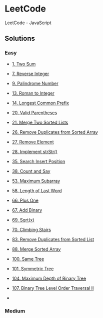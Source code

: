 # LeetCode
LeetCode - JavaScript

## Solutions

### Easy

- [1. Two Sum](https://github.com/czsyjss/LeetCode/blob/master/Solutions-Easy/two-sum.md)
- [7. Reverse Integer](https://github.com/czsyjss/LeetCode/blob/master/Solutions-Easy/reverse-integer.md)
- [9. Palindrome Number](https://github.com/czsyjss/LeetCode/blob/master/Solutions-Easy/palindrome-number.md)
- [13. Roman to Integer](https://github.com/czsyjss/LeetCode/blob/master/Solutions-Easy/roman-to-integer.md)
- [14. Longest Common Prefix](https://github.com/czsyjss/LeetCode/blob/master/Solutions-Easy/longest-common-prefix.md)
- [20. Valid Parentheses](https://github.com/czsyjss/LeetCode/blob/master/Solutions-Easy/valid-parentheses.md)
- [21. Merge Two Sorted Lists](https://github.com/czsyjss/LeetCode/blob/master/Solutions-Easy/merge-two-sorted-lists.md)
- [26. Remove Duplicates from Sorted Array](https://github.com/czsyjss/LeetCode/blob/master/Solutions-Easy/remove-duplicates-from-sorted-array.md)
- [27. Remove Element](https://github.com/czsyjss/LeetCode/blob/master/Solutions-Easy/remove-element.md)
- [28. Implement strStr()](https://github.com/czsyjss/LeetCode/blob/master/Solutions-Easy/implement-strStr().md)
- [35. Search Insert Position](https://github.com/czsyjss/LeetCode/blob/master/Solutions-Easy/search-insert-position.md)
- [38. Count and Say](https://github.com/czsyjss/LeetCode/blob/master/Solutions-Easy/count_and_say.md)
- [53. Maximum Subarray](https://github.com/czsyjss/LeetCode/blob/master/Solutions-Easy/maximum-subarray.md)
- [58. Length of Last Word](https://github.com/czsyjss/LeetCode/blob/master/Solutions-Easy/length-of-last-word.md)
- [66. Plus One](https://github.com/czsyjss/LeetCode/blob/master/Solutions-Easy/plus-one.md)
- [67. Add Binary](https://github.com/czsyjss/LeetCode/blob/master/Solutions-Easy/add-binary.md)
- [69. Sqrt(x)](https://github.com/czsyjss/LeetCode/blob/master/Solutions-Easy/Sqrt(x).md)
- [70. Climbing Stairs](https://github.com/czsyjss/LeetCode/blob/master/Solutions-Easy/climbing_stairs.md)
- [83. Remove Duplicates from Sorted List](https://github.com/czsyjss/LeetCode/blob/master/Solutions-Easy/remove-duplicates-from-sorted-list.md)
- [88. Merge Sorted Array](https://github.com/czsyjss/LeetCode/blob/master/Solutions-Easy/merge-sorted-array.md)
- [100. Same Tree](https://github.com/czsyjss/LeetCode/blob/master/Solutions-Easy/same-tree.md)
- [101. Symmetric Tree](https://github.com/czsyjss/LeetCode/blob/master/Solutions-Easy/symmetric-tree.md)
- [104. Maximum Depth of Binary Tree](https://github.com/czsyjss/LeetCode/blob/master/Solutions-Easy/maximum-depth-of-binary-tree.md)
- [107. Binary Tree Level Order Traversal II](https://github.com/czsyjss/LeetCode/blob/master/Solutions-Easy/binary-tree-level-order-traversal-II.md)

- []()


### Medium
